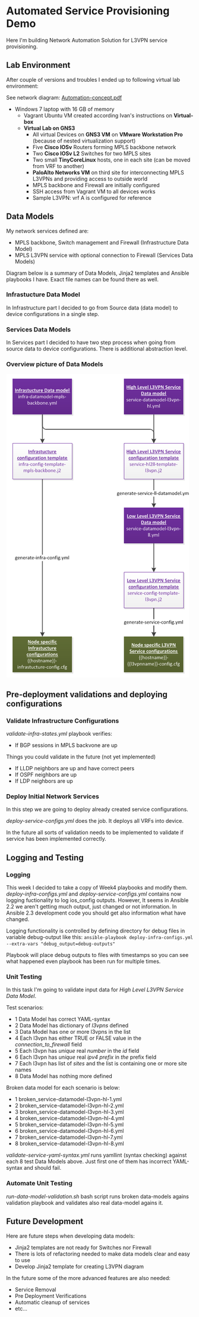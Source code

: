 # Automated Service Provisioning Demo

Here I'm building Network Automation Solution for L3VPN service provisioning.


## Lab Environment
After couple of versions and troubles I ended up to following virtual lab environment:

See network diagram: [Automation-concept.pdf](https://github.com/kaage/NetAutomation_materials/blob/master/Final-solution/Automation-concept.pdf)

* Windows 7 laptop with 16 GB of memory
  * Vagrant Ubuntu VM created according Ivan's instructions on **Virtual-box**
  * **Virtual Lab on GNS3**
    * All virtual Devices on **GNS3 VM** on **VMware Workstation Pro** (because of nested virtualization support)
    * Five **Cisco IOSv** Routers forming MPLS backbone network
    * Two **Cisco IOSv L2** Switches for two MPLS sites
    * Two small **TinyCoreLinux** hosts, one in each site (can be moved from VRF to another)
    * **PaloAlto Networks VM** on third site for interconnecting MPLS L3VPNs and providing access to outside world
    * MPLS backbone and Firewall are initially configured
    * SSH access from Vagrant VM to all devices works
    * Sample L3VPN: vrf A is configured for reference

## Data Models

My network services defined are:
* MPLS backbone, Switch management and Firewall (Infrastructure Data Model)
* MPLS L3VPN service with optional connection to Firewall (Services Data Models)

Diagram below is a summary of Data Models, Jinja2 templates and Ansible playbooks I have. Exact file names can be found there as well.

### Infrastucture Data Model

In Infrastructure part I decided to go from Source data (data model) to device configurations in a single step. 

### Services Data Models
In Services part I decided to have two step process when going from source data to device configurations. There is additional abstraction level.

### Overview picture of Data Models
![alt text](https://github.com/kaage/NetAutomation_materials/blob/master/Final-solution/overview.png "Overview of Data Models")


## Pre-deployment validations and deploying configurations

### Validate Infrastructure Configurations

*validate-infra-states.yml* playbook verifies:
* If BGP sessions in MPLS backvone are up

Things you could validate in the future (not yet implemented)
* If LLDP neighbors are up and have correct peers
* If OSPF neighbors are up
* If LDP neighbors are up

### Deploy Initial Network Services

In this step we are going to deploy already created service configurations.

*deploy-service-configs.yml* does the job. It deploys all VRFs into device.

In the future all sorts of validation needs to be implemented to validate if service has been implemented correctly. 


## Logging and Testing

### Logging

This week I decided to take a copy of Week4 playbooks and modify them. *deploy-infra-configs.yml* and *deploy-service-configs.yml* contains now logging fuctionality to log ios_config outputs. However, It seems in Ansible 2.2 we aren't getting much output, just changed or not information. In Ansible 2.3 development code you should get also information what have changed.

Logging functionality is controlled by defining directory for debug files in variable debug-output like this:
`ansible-playbook deploy-infra-configs.yml --extra-vars "debug_output=debug-outputs"`

Playbook will place debug outputs to files with timestamps so you can see what happened even playbook has been run for multiple times.

### Unit Testing

In this task I'm going to validate input data for *High Level L3VPN Service Data Model*.

Test scenarios:
* 1 Data Model has correct YAML-syntax
* 2 Data Model has dictionary of *l3vpns* defined
* 3 Data Model has one or more l3vpns in the list
* 4 Each l3vpn has either TRUE or FALSE value in the *connection_to_firewall* field
* 5 Each l3vpn has *unique* real *number* in the *id* field
* 6 Each l3vpn has *unique* real *ipv4 prefix* in *the* prefix field
* 7 Each l3vpn has list of *sites* and the list is containing one or more site names
* 8 Data Model has nothing more defined

Broken data model for each scenario is below:
* 1 broken_service-datamodel-l3vpn-hl-1.yml
* 2 broken_service-datamodel-l3vpn-hl-2.yml
* 3 broken_service-datamodel-l3vpn-hl-3.yml
* 4 broken_service-datamodel-l3vpn-hl-4.yml
* 5 broken_service-datamodel-l3vpn-hl-5.yml
* 6 broken_service-datamodel-l3vpn-hl-6.yml
* 7 broken_service-datamodel-l3vpn-hl-7.yml
* 8 broken_service-datamodel-l3vpn-hl-8.yml

*validate-service-yaml-syntax.yml* runs yamllint (syntax checking) against each 8 test Data Models above. Just first one of them has incorrect YAML-syntax and should fail.

### Automate Unit Testing
*run-data-model-validation.sh* bash script runs broken data-models agains validation playbook and validates also real data-model agains it.


## Future Development

Here are future steps when developing data models:
* Jinja2 templates are not ready for Switches nor Firewall
* There is lots of refactoring needed to make data models clear and easy to use
* Develop Jinja2 template for creating L3VPN diagram

In the future some of the more advanced features are also needed:
* Service Removal
* Pre Deployment Verifications
* Automatic cleanup of services
* etc...
